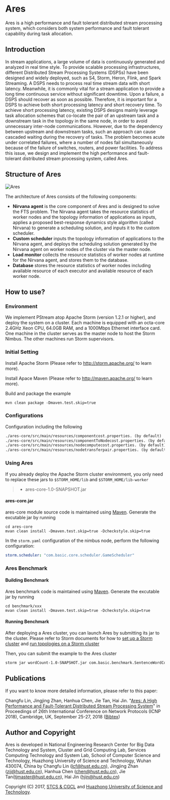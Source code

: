 # Ares
Ares is a high performance and fault tolerant distributed stream processing system, which considers both system performance and fault tolerant capability during task allocation. 

## Introduction
In stream applications, a large volume of data is continuously generated and analyzed in real time style. To provide scalable processing infrastructures, different Distributed Stream Processing Systems (DSPSs) have been designed and widely deployed, such as S4, Storm, Heron, Flink, and Spark Streaming. A DSPS needs to process real time stream data with short latency. Meanwhile, it is commonly vital for a stream application to provide a long time continuous service without significant downtime. Upon a failure, a DSPS should recover as soon as possible. Therefore, it is important for a DSPS to achieve both short processing latency and short recovery time.
To achieve short processing latency, existing DSPS designs mainly leverage task allocation schemes that co-locate the pair of an upstream task and a downstream task in the topology in the same node, in order to avoid unnecessary inter-node communications. However, due to the dependency between upstream and downstream tasks, such an approach can cause cascaded waiting during the recovery of tasks. The problem becomes acute under correlated failures, where a number of nodes fail simultaneously because of the failure of switches, routers, and power facilities.
To address this issue, we design and implement the high performance and fault-tolerant distributed stream processing system, called Ares. 

## Structure of Ares

![Ares](img/Architecture.png)

The architecture of Ares consists of the following components:

* **Nirvana agent** is the core component of Ares and is designed to solve the FTS problem. The Nirvana agent takes the resource statistics of worker nodes and the topology information of applications as inputs, applies a proposed best-response dynamics style algorithm (called Nirvana) to generate a  scheduling solution, and inputs it to the custom scheduler.
* **Custom scheduler** inputs the topology information of applications to the Nirvana agent, and deploys the scheduling solution generated by the Nirvana agent on worker nodes of the cluster via the master node.
* **Load monitor** collects the resource statistics of worker nodes at runtime for the Nirvana agent, and stores them to the database.
* **Database** stores the resource statistics of worker nodes including available resource of each executor and available resource of each worker node.


## How to use?

### Environment

We implement PStream atop Apache Storm (version 1.2.1 or higher), and deploy the system on a cluster. Each machine is equipped with an octa-core 2.4GHz Xeon CPU, 64.0GB RAM, and a 1000Mbps Ethernet interface card. One machine in the cluster serves as the master node to host the Storm Nimbus. The other machines run Storm supervisors.

### Initial Setting

Install Apache Storm (Please refer to http://storm.apache.org/ to learn more).

Install Apace Maven (Please refer to http://maven.apache.org/ to learn more).

Build and package the example

```txt
mvn clean package -Dmaven.test.skip=true
```

### Configurations

Configuration including the following

```txt
./ares-core/src/main/resources/componentcost.properties. (by default)
./ares-core/src/main/resources/componentToNodecost.properties. (by default)
./ares-core/src/main/resources/nodecomputecost.properties. (by default)
./ares-core/src/main/resources/nodetransferpair.properties. (by default)
```

### Using Ares

If you already deploy the Apache Storm cluster environment, you only need to replace these jars to `$STORM_HOME/lib` and `$STORM_HOME/lib-worker`
> * ares-core-1.0-SNAPSHOT.jar

#### ares-core.jar
ares-core module source code is maintained using [Maven](http://maven.apache.org/). Generate the excutable jar by running
```
cd ares-core
mvan clean install -Dmaven.test.skip=true -Dcheckstyle.skip=true
```

In the `storm.yaml` configuration of the nimbus node, perform the following configuration:

``` yaml
storm.scheduler: "com.basic.core.scheduler.GameScheduler"
```

### Ares Benchmark

#### Building Benchmark
Ares benchmark code is maintained using [Maven](http://maven.apache.org/). Generate the excutable jar by running
```
cd benchmark/xxx
mvan clean install -Dmaven.test.skip=true -Dcheckstyle.skip=true
```

#### Running Benchmark

After deploying a Ares cluster, you can launch Ares by submitting its jar to the cluster. Please refer to Storm documents for how to
[set up a Storm cluster](https://storm.apache.org/documentation/Setting-up-a-Storm-cluster.html) and [run topologies on a Storm cluster](https://storm.apache.org/documentation/Running-topologies-on-a-production-cluster.ht)

Then, you can submit the example to the Ares cluster

```txt
storm jar wordCount-1.0-SNAPSHOT.jar com.basic.benchmark.SentenceWordCountThroughputTopology StormWordcountTopollgy *PARALLISM*
```

## Publications

If you want to know more detailed information, please refer to this paper:

Changfu Lin, Jingjing Zhan, Hanhua Chen, Jie Tan, Hai Jin.  "[Ares: A High Performance and Fault-Tolerant Distributed Stream Processing System](https://ieeexplore.ieee.org/document/8526815/)" in Proceedings of 26th International Conference on Network Protocols (ICNP 2018), Cambridge, UK, September 25-27, 2018 ([Bibtex](Ares-conf.bib))

## Author and Copyright

Ares is developed in National Engineering Research Center for Big Data Technology and System, Cluster and Grid Computing Lab, Services Computing Technology and System Lab, School of Computer Science and Technology, Huazhong University of Science and Technology, Wuhan 430074, China by Changfu Lin (lcf@hust.edu.cn), Jingjing Zhan (zjj@hust.edu.cn), Hanhua Chen (chen@hust.edu.cn), Jie Tan(tjmaster@hust.edu.cn), Hai Jin (hjin@hust.edu.cn)

Copyright (C) 2017, [STCS & CGCL](http://grid.hust.edu.cn/) and [Huazhong University of Science and Technology](http://www.hust.edu.cn).


